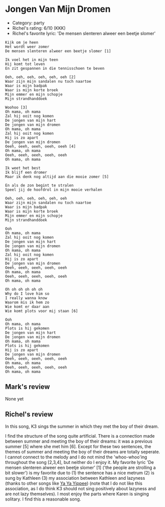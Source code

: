 # Jongen Van Mijn Dromen

 * Category: party
 * Richel's rating: 6/10 (KKK)
 * Richel's favorite lyric: 'De mensen slenteren alweer een beetje slomer'

```
Kijk om je heen
Het wordt weer zomer
De mensen slenteren alweer een beetje slomer [1]

Ik voel het in mijn teen
Hij komt tot leven
En zit gespannen in die tennisschoen te beven

Oeh, oeh, oeh, oeh, oeh, oeh [2]
Waar zijn mijn sandalen nu toch naartoe
Waar is mijn badpak
Waar is mijn korte broek
Mijn emmer en mijn schopje
Mijn strandhanddoek

Woohoo [3]
Oh mama, oh mama
Zal hij ooit nog komen
De jongen van mijn hart
De jongen van mijn dromen
Oh mama, oh mama
Zal hij ooit nog komen
Hij is zo apart
De jongen van mijn dromen
Oeeh, oeeh, oeeh, oeeh, oeeh [4]
Oh mama, oh mama
Oeeh, oeeh, oeeh, oeeh, oeeh
Oh mama, oh mama

Ik weet het best
Ik blijf een dromer
Maar ik denk nog altijd aan die mooie zomer [5]

En als de zon begint te stralen
Speel jij de hoofdrol in mijn mooie verhalen

Oeh, oeh, oeh, oeh, oeh, oeh
Waar zijn mijn sandalen nu toch naartoe
Waar is mijn badpak
Waar is mijn korte broek
Mijn emmer en mijn schopje
Mijn strandhanddoek

Ooh
Oh mama, oh mama
Zal hij ooit nog komen
De jongen van mijn hart
De jongen van mijn dromen
Oh mama, oh mama
Zal hij ooit nog komen
Hij is zo apart
De jongen van mijn dromen
Oeeh, oeeh, oeeh, oeeh, oeeh
Oh mama, oh mama
Oeeh, oeeh, oeeh, oeeh, oeeh
Oh mama, oh mama

Oh oh oh oh oh oh
Why do I love him so
I really wanna know
Waarom mis ik hem zo
Wie komt er daar aan
Wie komt plots voor mij staan [6]

Ooh
Oh mama, oh mama
Plots is hij gekomen
De jongen van mijn hart
De jongen van mijn dromen
Oh mama, oh mama
Plots is hij gekomen
Hij is zo apart
De jongen van mijn dromen
Oeeh, oeeh, oeeh, oeeh, oeeh
Oh mama, oh mama
Oeeh, oeeh, oeeh, oeeh, oeeh
Oh mama, oh mama
```

## Mark's review

None yet

## Richel's review

In this song, K3 sings the summer in which they met the boy of their dream.

I find the structure of the song quite artificial. There is a connection made between summer and meeting
the boy of their dreams: it was a previous summer [5] where she met him [6]. Except for these two
sentences, the themes of summer and meeting the boy of their dreams are totally seperate. I cannot
connect to the melody and I do not mind the 'whoo-whoo'ing throughout the song [2,3,4], but
neither do I enjoy it. My favorite lyric 'De mensen slenteren alweer een beetje slomer' [1] ('the people
are strolling a bit slower') is my favorite due to (1) the sentence has a nice metrum (2) is sung by
Kathleen (3) my association between Kathleen and lazyness (thanks to other songs like [Ya Ya Yippee](YaYaYippee.md))
(note that I do not like this association, as I do think K3 should not sing positively about lazyness and are not lazy 
themselves). I most enjoy the parts where Karen is singing solitary. I find this a reasonable song.

